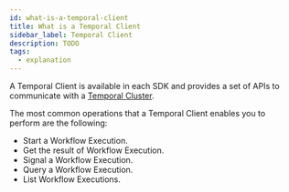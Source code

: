 ```yaml
---
id: what-is-a-temporal-client
title: What is a Temporal Client
sidebar_label: Temporal Client
description: TODO
tags:
  - explanation
---
```


A Temporal Client is available in each SDK and provides a set of APIs to communicate with a [Temporal Cluster](/concepts/what-is-a-temporal-cluster).

The most common operations that a Temporal Client enables you to perform are the following:

- Start a Workflow Execution.
- Get the result of Workflow Execution.
- Signal a Workflow Execution.
- Query a Workflow Execution.
- List Workflow Executions.
